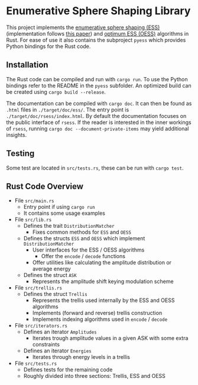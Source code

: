 # Enumerative Sphere Shaping Library

This project implements the [enumerative sphere shaping (ESS)](https://www.sps.tue.nl/ictlab/pdf/publications/frans/WillemsWuijts1993VTCBenelux.pdf) (implementation follows [this paper](https://doi.org/10.1109/TWC.2019.2951139)) and [optimum ESS (OESS)](https://doi.org/10.1109/JLT.2022.3201901) algorithms in Rust.
For ease of use it also contains the subproject `pyess` which provides Python bindings for the Rust code.

## Installation

The Rust code can be compiled and run with `cargo run`.
To use the Python bindings refer to the README in the `pyess` subfolder.
An optimized build can be created using `cargo build --release`.

The documentation can be compiled with `cargo doc`.
It can then be found as `.html` files in `./target/doc/ess/`.
The entry point is `./target/doc/rsess/index.html`.
By default the documentation focuses on the public interface of `rsess`.
If the reader is interested in the inner workings of `rsess`, running `cargo doc --document-private-items` may yield additional insights.

## Testing

Some test are located in `src/tests.rs`, these can be run with `cargo test`.

## Rust Code Overview

* File `src/main.rs`
	* Entry point if using `cargo run`
	* It contains some usage examples
* File `src/lib.rs`
	* Defines the trait `DistributionMatcher`
		* Fixes common methods for `ESS` and `OESS`
	* Defines the structs `ESS` and `OESS` which implement `DistributionMatcher`
		* User interfaces for the ESS / OESS algorithms
			* Offer the `encode` / `decode` functions
		* Offer utilities like calculating the amplitude distribution or average energy
	* Defines the struct `ASK`
		* Represents the amplitude shift keying modulation scheme
* File `src/trellis.rs`
	* Defines the struct `Trellis`
		* Represents the trellis used internally by the ESS and OESS algorithms
		* Implements (forward and reverse) trellis construction
		* Implements indexing algorithms used in `encode` / `decode`
* File `src/iterators.rs`
	* Defines an iterator `Amplitudes`
		* Iterates trough amplitude values in a given ASK with some extra constraints
	* Defines an iterator `Energies`
		* Iterates through energy levels in a trellis
* File `src/tests.rs`
	* Defines tests for the remaining code
	* Roughly divided into three sections: Trellis, ESS and OESS
